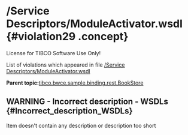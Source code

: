 # /Service Descriptors/ModuleActivator.wsdl {#violation29 .concept}

License for TIBCO Software Use Only!

List of violations which appeared in file [/Service Descriptors/ModuleActivator.wsdl](../../../projects/tibco.bwce.sample.binding.rest.BookStore/Service_Descriptors/ModuleActivator.wsdl.md)

**Parent topic:**[tibco.bwce.sample.binding.rest.BookStore](../../../qa/projects/tibco.bwce.sample.binding.rest.BookStore.md)

## WARNING - Incorrect description - WSDLs {#Incorrect_description_WSDLs}

Item doesn't contain any description or description too short

